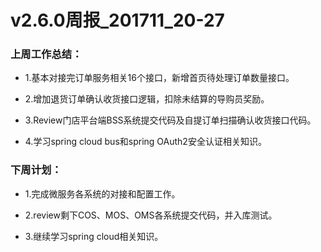 # v2.6.0周报_201711_20-27

### 上周工作总结：

* 1.基本对接完订单服务相关16个接口，新增首页待处理订单数量接口。

* 2.增加退货订单确认收货接口逻辑，扣除未结算的导购员奖励。

* 3.Review门店平台端BSS系统提交代码及自提订单扫描确认收货接口代码。

* 4.学习spring cloud bus和spring OAuth2安全认证相关知识。

### 下周计划：

* 1.完成微服务各系统的对接和配置工作。

* 2.review剩下COS、MOS、OMS各系统提交代码，并入库测试。

* 3.继续学习spring cloud相关知识。
